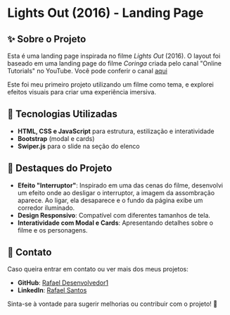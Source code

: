  # Lights Out (2016) - Landing Page

## ✨ Sobre o Projeto
Esta é uma landing page inspirada no filme *Lights Out* (2016). O layout foi baseado em uma landing page do filme *Coringa* criada pelo canal "Online Tutorials" no YouTube. Você pode conferir o canal <a href="https://www.youtube.com/@OnlineTutorialsYT" target="_blank">aqui</a>

Este foi meu primeiro projeto utilizando um filme como tema, e explorei efeitos visuais para criar uma experiência imersiva.

## 💪 Tecnologias Utilizadas
- **HTML, CSS e JavaScript** para estrutura, estilização e interatividade
- **Bootstrap** (modal e cards)
- **Swiper.js** para o slide na seção do elenco

## 🎥 Destaques do Projeto
- **Efeito "Interruptor"**: Inspirado em uma das cenas do filme, desenvolvi um efeito onde ao desligar o interruptor, a imagem da assombração aparece. Ao ligar, ela desaparece e o fundo da página exibe um corredor iluminado.
- **Design Responsivo**: Compatível com diferentes tamanhos de tela.
- **Interatividade com Modal e Cards**: Apresentando detalhes sobre o filme e os personagens.

## 💌 Contato
Caso queira entrar em contato ou ver mais dos meus projetos:
- **GitHub**: <a href="https://github.com/RafaelDesenvolvedor1" target="blank"> Rafael Desenvolvedor1 </a>
- **LinkedIn**: <a href="[www.linkedin.com/in/rafael-santos-06b5a719a](https://www.linkedin.com/in/rafael-santos-06b5a719a/?trk=li_LOL_SPIN_global_careers_jobsgtm_conv_acq_july2022_spinv1)" target="blank"> Rafael Santos </a>

Sinta-se à vontade para sugerir melhorias ou contribuir com o projeto! 💛

